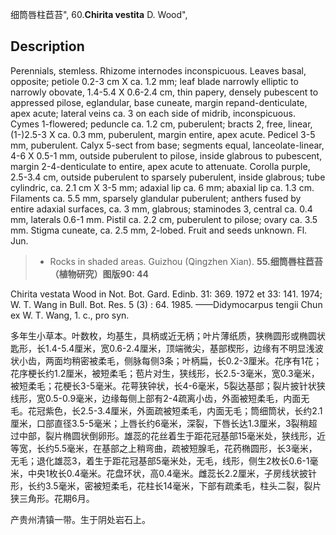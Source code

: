 细筒唇柱苣苔",
60.**Chirita vestita** D. Wood",

## Description
Perennials, stemless. Rhizome internodes inconspicuous. Leaves basal, opposite; petiole 0.2-3 cm X ca. 1.2 mm; leaf blade narrowly elliptic to narrowly obovate, 1.4-5.4 X 0.6-2.4 cm, thin papery, densely pubescent to appressed pilose, eglandular, base cuneate, margin repand-denticulate, apex acute; lateral veins ca. 3 on each side of midrib, inconspicuous. Cymes 1-flowered; peduncle ca. 1.2 cm, puberulent; bracts 2, free, linear, (1-)2.5-3 X ca. 0.3 mm, puberulent, margin entire, apex acute. Pedicel 3-5 mm, puberulent. Calyx 5-sect from base; segments equal, lanceolate-linear, 4-6 X 0.5-1 mm, outside puberulent to pilose, inside glabrous to pubescent, margin 2-4-denticulate to entire, apex acute to attenuate. Corolla purple, 2.5-3.4 cm, outside puberulent to sparsely puberulent, inside glabrous; tube cylindric, ca. 2.1 cm X 3-5 mm; adaxial lip ca. 6 mm; abaxial lip ca. 1.3 cm. Filaments ca. 5.5 mm, sparsely glandular puberulent; anthers fused by entire adaxial surfaces, ca. 3 mm, glabrous; staminodes 3, central ca. 0.4 mm, laterals 0.6-1 mm. Pistil ca. 2.2 cm, puberulent to pilose; ovary ca. 3.5 mm. Stigma cuneate, ca. 2.5 mm, 2-lobed. Fruit and seeds unknown. Fl. Jun.

> * Rocks in shaded areas. Guizhou (Qingzhen Xian).
**55.细筒唇柱苣苔（植物研究）图版90: 44**

Chirita vestata Wood in Not. Bot. Gard. Edinb. 31: 369. 1972 et 33: 141. 1974; W. T. Wang in Bull. Bot. Res. 5 (3) : 64. 1985. ——Didymocarpus tengii Chun ex W. T. Wang, 1. c., pro syn.

多年生小草本。叶数枚，均基生，具柄或近无柄；叶片薄纸质，狭椭圆形或椭圆状匙形，长1.4-5.4厘米，宽0.6-2.4厘米，顶端微尖，基部楔形，边缘有不明显浅波状小齿，两面均稍密被柔毛，侧脉每侧3条；叶柄扁，长0.2-3厘米。花序有1花；花序梗长约1.2厘米，被短柔毛；苞片对生，狭线形，长2.5-3毫米，宽0.3毫米，被短柔毛；花梗长3-5毫米。花萼狭钟状，长4-6毫米，5裂达基部；裂片披针状狭线形，宽0.5-0.9毫米，边缘每侧上部有2-4疏离小齿，外面被短柔毛，内面无毛。花冠紫色，长2.5-3.4厘米，外面疏被短柔毛，内面无毛；筒细筒状，长约2.1厘米，口部直径3.5-5毫米；上唇长约6毫米，深裂，下唇长达1.3厘米，3裂稍超过中部，裂片椭圆状倒卵形。雄蕊的花丝着生于距花冠基部15毫米处，狭线形，近等宽，长约5.5毫米，在基部之上稍弯曲，疏被短腺毛，花药椭圆形，长3毫米，无毛；退化雄蕊3，着生于距花冠基部5毫米处，无毛，线形，侧生2枚长0.6-1毫米，中央1枚长0.4毫米。花盘环状，高0.4毫米。雌蕊长2.2厘米，子房线状披针形，长约3.5毫米，密被短柔毛，花柱长14毫米，下部有疏柔毛，柱头二裂，裂片狭三角形。花期6月。

产贵州清镇一带。生于阴处岩石上。
